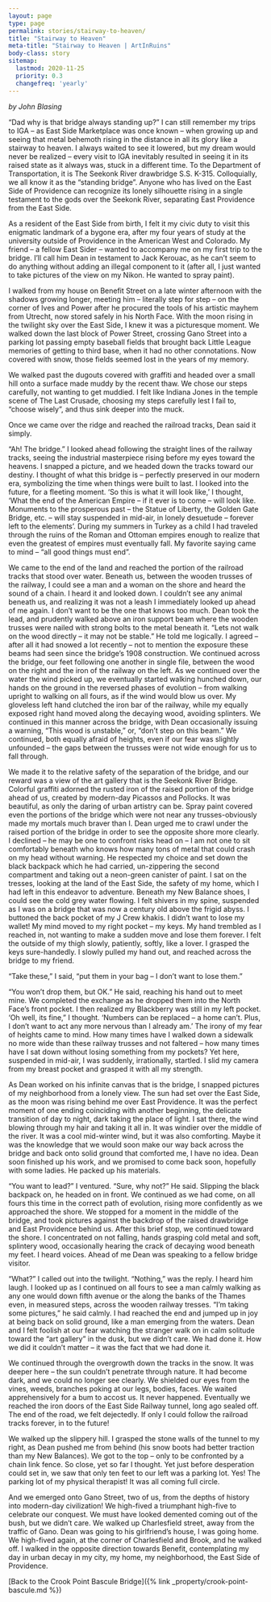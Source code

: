 ```yaml
---
layout: page
type: page
permalink: stories/stairway-to-heaven/
title: "Stairway to Heaven"
meta-title: "Stairway to Heaven | ArtInRuins"
body-class: story
sitemap:
  lastmod: 2020-11-25
  priority: 0.3
  changefreq: 'yearly'
---
```


_by John Blasing_

“Dad why is that bridge always standing up?” I can still remember my trips to IGA – as East Side Marketplace was once known – when growing up and seeing that metal behemoth rising in the distance in all its glory like a stairway to heaven. I always waited to see it lowered, but my dream would never be realized – every visit to IGA inevitably resulted in seeing it in its raised state as it always was, stuck in a different time. To the Department of Transportation, it is The Seekonk River drawbridge S.S. K-315. Colloquially, we all know it as the “standing bridge”. Anyone who has lived on the East Side of Providence can recognize its lonely silhouette rising in a single testament to the gods over the Seekonk River, separating East Providence from the East Side.

As a resident of the East Side from birth, I felt it my civic duty to visit this enigmatic landmark of a bygone era, after my four years of study at the university outside of Providence in the American West and Colorado. My friend – a fellow East Sider – wanted to accompany me on my first trip to the bridge. I’ll call him Dean in testament to Jack Kerouac, as he can’t seem to do anything without adding an illegal component to it (after all, I just wanted to take pictures of the view on my Nikon. He wanted to spray paint).

I walked from my house on Benefit Street on a late winter afternoon with the shadows growing longer, meeting him – literally step for step – on the corner of Ives and Power after he procured the tools of his artistic mayhem from Utrecht, now stored safely in his North Face. With the moon rising in the twilight sky over the East Side, I knew it was a picturesque moment. We walked down the last block of Power Street, crossing Gano Street into a parking lot passing empty baseball fields that brought back Little League memories of getting to third base, when it had no other connotations. Now covered with snow, those fields seemed lost in the years of my memory.

We walked past the dugouts covered with graffiti and headed over a small hill onto a surface made muddy by the recent thaw. We chose our steps carefully, not wanting to get muddied. I felt like Indiana Jones in the temple scene of The Last Crusade, choosing my steps carefully lest I fail to, “choose wisely”, and thus sink deeper into the muck.

Once we came over the ridge and reached the railroad tracks, Dean said it simply.

“Ah! The bridge.” I looked ahead following the straight lines of the railway tracks, seeing the industrial masterpiece rising before my eyes toward the heavens. I snapped a picture, and we headed down the tracks toward our destiny. I thought of what this bridge is – perfectly preserved in our modern era, symbolizing the time when things were built to last. I looked into the future, for a fleeting moment. ‘So this is what it will look like,’ I thought, ‘What the end of the American Empire – if it ever is to come – will look like. Monuments to the prosperous past – the Statue of Liberty, the Golden Gate Bridge, etc. – will stay suspended in mid-air, in lonely desuetude – forever left to the elements’. During my summers in Turkey as a child I had traveled through the ruins of the Roman and Ottoman empires enough to realize that even the greatest of empires must eventually fall. My favorite saying came to mind – “all good things must end”.

We came to the end of the land and reached the portion of the railroad tracks that stood over water. Beneath us, between the wooden trusses of the railway, I could see a man and a woman on the shore and heard the sound of a chain. I heard it and looked down. I couldn’t see any animal beneath us, and realizing it was not a leash I immediately looked up ahead of me again. I don’t want to be the one that knows too much. Dean took the lead, and prudently walked above an iron support beam where the wooden trusses were nailed with strong bolts to the metal beneath it. “Lets not walk on the wood directly – it may not be stable.” He told me logically. I agreed – after all it had snowed a lot recently – not to mention the exposure these beams had seen since the bridge’s 1908 construction. We continued across the bridge, our feet following one another in single file, between the wood on the right and the iron of the railway on the left. As we continued over the water the wind picked up, we eventually started walking hunched down, our hands on the ground in the reversed phases of evolution – from walking upright to walking on all fours, as if the wind would blow us over. My gloveless left hand clutched the iron bar of the railway, while my equally exposed right hand moved along the decaying wood, avoiding splinters. We continued in this manner across the bridge, with Dean occasionally issuing a warning, “This wood is unstable,” or, “don’t step on this beam.” We continued, both equally afraid of heights, even if our fear was slightly unfounded – the gaps between the trusses were not wide enough for us to fall through.

We made it to the relative safety of the separation of the bridge, and our reward was a view of the art gallery that is the Seekonk River Bridge. Colorful graffiti adorned the rusted iron of the raised portion of the bridge ahead of us, created by modern-day Picassos and Pollocks. It was beautiful, as only the daring of urban artistry can be. Spray paint covered even the portions of the bridge which were not near any trusses-obviously made my mortals much braver than I. Dean urged me to crawl under the raised portion of the bridge in order to see the opposite shore more clearly. I declined – he may be one to confront risks head on – I am not one to sit comfortably beneath who knows how many tons of metal that could crash on my head without warning. He respected my choice and set down the black backpack which he had carried, un-zippering the second compartment and taking out a neon-green canister of paint. I sat on the tresses, looking at the land of the East Side, the safety of my home, which I had left in this endeavor to adventure. Beneath my New Balance shoes, I could see the cold grey water flowing. I felt shivers in my spine, suspended as I was on a bridge that was now a century old above the frigid abyss. I buttoned the back pocket of my J Crew khakis. I didn’t want to lose my wallet! My mind moved to my right pocket – my keys. My hand trembled as I reached in, not wanting to make a sudden move and lose them forever. I felt the outside of my thigh slowly, patiently, softly, like a lover. I grasped the keys sure-handedly. I slowly pulled my hand out, and reached across the bridge to my friend.

“Take these,” I said, “put them in your bag – I don’t want to lose them.”

“You won’t drop them, but OK.” He said, reaching his hand out to meet mine. We completed the exchange as he dropped them into the North Face’s front pocket. I then realized my Blackberry was still in my left pocket. ‘Oh well, its fine,” I thought. ‘Numbers can be replaced – a home can’t. Plus, I don’t want to act any more nervous than I already am.’ The irony of my fear of heights came to mind. How many times have I walked down a sidewalk no more wide than these railway trusses and not faltered – how many times have I sat down without losing something from my pockets? Yet here, suspended in mid-air, I was suddenly, irrationally, startled. I slid my camera from my breast pocket and grasped it with all my strength.

As Dean worked on his infinite canvas that is the bridge, I snapped pictures of my neighborhood from a lonely view. The sun had set over the East Side, as the moon was rising behind me over East Providence. It was the perfect moment of one ending coinciding with another beginning, the delicate transition of day to night, dark taking the place of light. I sat there, the wind blowing through my hair and taking it all in. It was windier over the middle of the river. It was a cool mid-winter wind, but it was also comforting. Maybe it was the knowledge that we would soon make our way back across the bridge and back onto solid ground that comforted me, I have no idea. Dean soon finished up his work, and we promised to come back soon, hopefully with some ladies. He packed up his materials.

“You want to lead?” I ventured. “Sure, why not?” He said. Slipping the black backpack on, he headed on in front. We continued as we had come, on all fours this time in the correct path of evolution, rising more confidently as we approached the shore. We stopped for a moment in the middle of the bridge, and took pictures against the backdrop of the raised drawbridge and East Providence behind us. After this brief stop, we continued toward the shore. I concentrated on not falling, hands grasping cold metal and soft, splintery wood, occasionally hearing the crack of decaying wood beneath my feet. I heard voices. Ahead of me Dean was speaking to a fellow bridge visitor.

“What?” I called out into the twilight. “Nothing,” was the reply. I heard him laugh. I looked up as I continued on all fours to see a man calmly walking as any one would down fifth avenue or the along the banks of the Thames even, in measured steps, across the wooden railway tresses. “I’m taking some pictures,” he said calmly. I had reached the end and jumped up in joy at being back on solid ground, like a man emerging from the waters. Dean and I felt foolish at our fear watching the stranger walk on in calm solitude toward the “art gallery” in the dusk, but we didn’t care. We had done it. How we did it couldn’t matter – it was the fact that we had done it.

We continued through the overgrowth down the tracks in the snow. It was deeper here – the sun couldn’t penetrate through nature. It had become dark, and we could no longer see clearly. We shielded our eyes from the vines, weeds, branches poking at our legs, bodies, faces. We waited apprehensively for a bum to accost us. It never happened. Eventually we reached the iron doors of the East Side Railway tunnel, long ago sealed off. The end of the road, we felt dejectedly. If only I could follow the railroad tracks forever, in to the future!

We walked up the slippery hill. I grasped the stone walls of the tunnel to my right, as Dean pushed me from behind (his snow boots had better traction than my New Balances). We got to the top – only to be confronted by a chain link fence. So close, yet so far I thought. Yet just before desperation could set in, we saw that only ten feet to our left was a parking lot. Yes! The parking lot of my physical therapist! It was all coming full circle.

And we emerged onto Gano Street, two of us, from the depths of history into modern-day civilization! We high-fived a triumphant high-five to celebrate our conquest. We must have looked demented coming out of the bush, but we didn’t care. We walked up Charlesfield street, away from the traffic of Gano. Dean was going to his girlfriend’s house, I was going home. We high-fived again, at the corner of Charlesfield and Brook, and he walked off. I walked in the opposite direction towards Benefit, contemplating my day in urban decay in my city, my home, my neighborhood, the East Side of Providence.

[Back to the Crook Point Bascule Bridge]({% link _property/crook-point-bascule.md %})